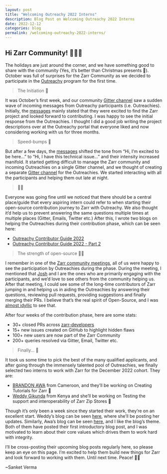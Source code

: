 ```yaml
---
layout: post
title: "Welcoming Outreachy 2022 Interns"
description: Blog Post on Welcoming Outreachy 2022 Interns
date: 2022-12-12
categories: blog
permalink: /welcoming-outreachy-2022-interns/
---
```


## Hi Zarr Community! 🙋🏻‍♂️

The holidays are just around the corner, and we have something good to share with the community (Yes, it’s better than Christmas presents 🎁). October was full of surprises for the Zarr Community as we decided to participate in the [Outreachy](https://www.outreachy.org/) program for the first time.

> The Initiation 🏁

It was October’s first week, and our community [Gitter channel](https://gitter.im/zarr-developers/community) saw a sudden wave of incoming messages from Outreachy participants (i.e. Outreachies). Initially, the [messages](https://gitter.im/zarr-developers/community?at=6341d1aa64f29419bfcd1456) mainly stated that they were excited to find the Zarr project and looked forward to contributing. I was happy to see the initial response from the Outreachies. I thought I did a good job writing the project descriptions over at the Outreachy portal that everyone liked and now considering working with us for three months.

> Speed-bumps 🚧

But after a few days, the [messages](https://gitter.im/zarr-developers/community?at=6346721c133b6458ca223c89) shifted the tone from “Hi, I’m excited to be here…” to “Hi, I have this technical issue…” and their intensity increased manifold. It started getting difficult to manage the Zarr community and incoming Outreachies on a single Gitter channel, and we thought of creating a separate [Gitter channel](https://gitter.im/zarr-developers/outreachy-contributors-dec-2022) for the Outreachies. We started interacting with all the participants and helping them out late at night.

> 🤝🏻

Everyone was going fine until we noticed that there should be a central place/guide that every aspiring intern could refer to when starting their open-source contribution journey to Zarr with Outreachy. We also thought it’d help us to prevent answering the same questions multiple times at multiple places (Gitter, Emails, Twitter etc.) After this, I wrote two blogs on helping the Outreachies during their contribution phase, which can be seen here:

- [Outreachy Contributor Guide 2022](https://zarr.dev/blog/outreachy-contributor-guide/)
- [Outreachy Contributor Guide 2022 - Part 2](https://zarr.dev/blog/outreachy-contributor-guide-part-2/)

> The strength of open-source 💪🏻

I remember in one of the [Zarr community meetings](https://zarr.dev/community-calls/), all of us were happy to see the participation by Outreachies during the phase. During the meeting, I mentioned that [Josh](https://github.com/joshmoore) and I are the ones who are primarily engaging with the participants, and we’d love to see others from the community helping us. After that meeting, I could see some of the long-time contributors of Zarr jumping in and helping us in aiding the Outreachies by answering their questions, reviewing pull requests, providing suggestions and finally merging their PRs. I believe that’s the real spirit of Open-Source, and I was [almost idyllic](https://open.spotify.com/track/7lq08zctLOESidAM58kjq6?si=dd79ce744c834e01) to see that.

After four weeks of the contribution phase, here are some stats:

- 30+ closed PRs across [zarr-developers](https://github.com/zarr-developers/)
- 15+ new issues created on GitHub to highlight hidden flaws
- 100+ new users are now part of the Zarr Community
- 200+ queries resolved via Gitter, Email, Twitter etc.

> Finally... 🥺

It took us some time to pick the best of the many qualified applicants, and after going through the immensely talented pool of Outreachies, we finally selected two interns to work with Zarr for the December 2022 cohort. They are:

- [BRANDON AWA](https://github.com/DON-BRAN) from Cameroon, and they’ll be working on Creating Tutorials for Zarr 🎉
- [Weddy Gikunda](https://github.com/caviere) from Kenya and she’ll be working on Testing the support and interoperability of Zarr Zip Stores 🎉

Though it’s only been a week since they started their work, they’re on an excellent start. Weddy’s blog can be seen [here](https://caviere.github.io/weddy_blog/), where she’ll be posting her updates. Similarly, Awa’s blog can be seen [here](https://don-bran.github.io/), and I like the blog’s theme. Both of them have posted their first introductory blog post, and I was motivated to learn about their core values which drives them to work hard with integrity.

I’ll be cross-posting their upcoming blog posts regularly here, so please keep an eye on this page. I’m excited to help them build new things for Zarr and look forward to working with them. Until next time. Peace! ✌🏻

~Sanket Verma
